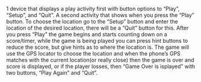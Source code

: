 1 device that displays a play activity first with button options to “Play”, “Setup”, and “Quit”. A second activity that shows when you press the “Play” button. To choose the location go to the “Setup” button and enter the location of the desired location, there will be a “Quit” button for this. After you press “Play” the game begins and starts counting down on a score/timer, while the game is being played you can press hint buttons to reduce the  score, but give hints as to where the location is. The game will use the GPS locator to choose the location and when the phone’s GPS matches with the current location(or really close) then the game is over and score is displayed, or if the player losses, then “Game Over is isplayed” with two buttons, “Play Again” and “Quit”.
